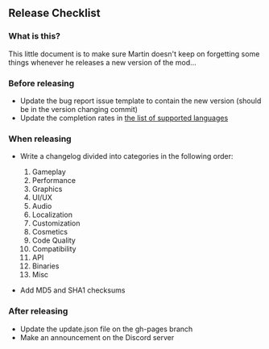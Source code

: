 ## Release Checklist

### What is this?

This little document is to make sure Martin doesn't keep on forgetting some things whenever he releases a new version of the mod...

### Before releasing

- Update the bug report issue template to contain the new version (should be in the version changing commit)
- Update the completion rates in [the list of supported languages](../contributing/localization/LOCALIZATION.md#currently-supported-languages)

### When releasing

- Write a changelog divided into categories in the following order:

  1. Gameplay
  2. Performance
  3. Graphics
  4. UI/UX
  5. Audio
  6. Localization
  7. Customization
  8. Cosmetics
  9. Code Quality
  10. Compatibility
  11. API
  12. Binaries
  13. Misc

- Add MD5 and SHA1 checksums

### After releasing

- Update the update.json file on the gh-pages branch
- Make an announcement on the Discord server
